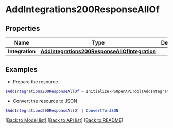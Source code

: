 # AddIntegrations200ResponseAllOf
## Properties

Name | Type | Description | Notes
------------ | ------------- | ------------- | -------------
**Integration** | [**AddIntegrations200ResponseAllOfIntegration**](AddIntegrations200ResponseAllOfIntegration.md) |  | [optional] 

## Examples

- Prepare the resource
```powershell
$AddIntegrations200ResponseAllOf = Initialize-PSOpenAPIToolsAddIntegrations200ResponseAllOf  -Integration null
```

- Convert the resource to JSON
```powershell
$AddIntegrations200ResponseAllOf | ConvertTo-JSON
```

[[Back to Model list]](../README.md#documentation-for-models) [[Back to API list]](../README.md#documentation-for-api-endpoints) [[Back to README]](../README.md)

